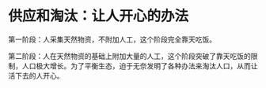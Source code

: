 # 供应和淘汰：让人开心的办法

第一阶段：人采集天然物资，不附加人工，这个阶段完全靠天吃饭。

第二阶段：人在天然物资的基础上附加大量的人工，这个阶段突破了靠天吃饭的限制，人口极大增长。为了平衡生态，迫于无奈发明了各种办法来淘汰人口，从而让活下去的人开心。
